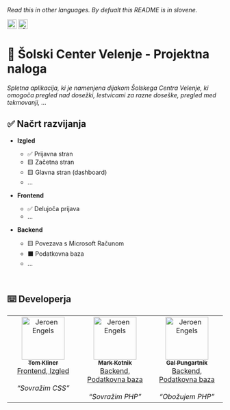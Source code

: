 *Read this in other languages. By defualt this README is  in slovene.*
<br>

<kbd>[<img title="English" alt="English" src="https://github.com/Tomkov1c/SCVProjekt/blob/main/GitHub/Images/England.png" width="22">](https://github.com/Tomkov1c/SCVProjekt/blob/main/GitHub/README.en.md)</kbd>
<kbd>[<img title="Slovenian" alt="Slovenian" src="https://github.com/Tomkov1c/SCVProjekt/blob/main/GitHub/Images/Slovenia.png" width="22">](https://github.com/Tomkov1c/SCVProjekt/blob/main/README.md)</kbd>

# 🏫 Šolski Center Velenje - Projektna naloga
*Spletna aplikacija, ki je namenjena dijakom Šolskega Centra Velenje, ki omogoča pregled nad dosežki, lestvicami za razne doseške, pregled med tekmovanji, ...*

## ✅ Načrt razvijanja
- **Izgled**
	- ✅ Prijavna stran
	- 🟨 Začetna stran
	- 🟨 Glavna stran (dashboard)
	- ...

- **Frontend**
	- ✅ Delujoča prijava
	- ...

- **Backend**
	- 🟨 Povezava s Microsoft Računom
	- ⬛ Podatkovna baza
	- ...

<br>

## ⌨️ Developerja
<table>
  <tbody>
    <tr>
     <td align="center" valign="top" width="14.28%"><a href="https://github.com/Tomkov1c"><img src="https://avatars.githubusercontent.com/u/83597418?v=4" width="100px;" alt="Jeroen Engels"/><br /><sub><b>Tom Kliner</b></sub></a><br /><a href="https://github.com//Tomkov1c/SCVProjekt/commits?author=Tomkov1c">Frontend, Izgled</a><br><br><i><q>Sovražim CSS</q></i></td>
      <td align="center" valign="top" width="14.28%"><a href="https://github.com/MarkieWasTaken"><img src="https://avatars.githubusercontent.com/u/146825528?v=4" width="100px;" alt="Jeroen Engels"/><br /><sub><b>Mark Kotnik</b></sub></a><br /><a href="https://github.com/Tomkov1c/SCVProjekt/commits?author=MarkieWasTaken">Backend, Podatkovna baza</a><br><br><i><q>Sovražim PHP</q></i></td>
		<td align="center" valign="top" width="14.28%"><a href="https://github.com/pungiu"><img src="https://avatars.githubusercontent.com/u/131058916?v=4" width="100px;" alt="Jeroen Engels"/><br /><sub><b>Gal Pungartnik</b></sub></a><br /><a href="https://github.com/Tomkov1c/SCVProjekt/commits?author=pungui">Backend, Podatkovna baza</a><br><br><i><q>Obožujem PHP</q></i></td>
    </tr>
  </tbody>
</table>